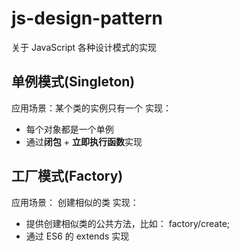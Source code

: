 # js-design-pattern

关于 JavaScript 各种设计模式的实现

## 单例模式(Singleton)
应用场景：某个类的实例只有一个
实现：
  - 每个对象都是一个单例
  - 通过**闭包** + **立即执行函数**实现

## 工厂模式(Factory)
应用场景： 创建相似的类
实现：
  - 提供创建相似类的公共方法，比如： factory/create;
  - 通过 ES6 的 extends 实现

